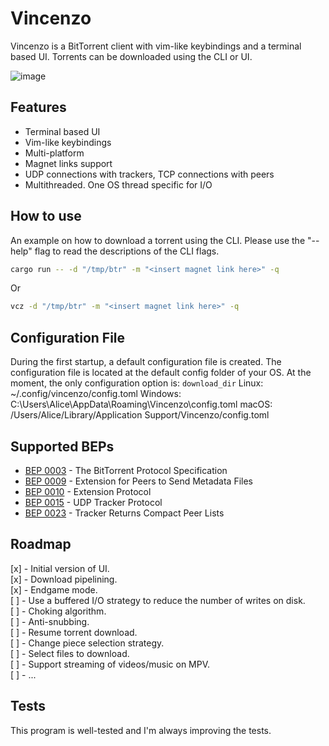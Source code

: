 # Vincenzo
Vincenzo is a BitTorrent client with vim-like keybindings and a terminal based UI. Torrents can be downloaded using the CLI or UI.

![image](tape.gif)

## Features
- Terminal based UI <br />
- Vim-like keybindings <br />
- Multi-platform <br />
- Magnet links support <br />
- UDP connections with trackers, TCP connections with peers <br />
- Multithreaded. One OS thread specific for I/O <br />

## How to use
An example on how to download a torrent using the CLI. Please use the "--help" flag to read the descriptions of the CLI flags.

```bash
cargo run -- -d "/tmp/btr" -m "<insert magnet link here>" -q
```

Or

```bash
vcz -d "/tmp/btr" -m "<insert magnet link here>" -q
```

## Configuration File
During the first startup, a default configuration file is created.
The configuration file is located at the default config folder of your OS. At the moment, the only configuration option is: `download_dir`
Linux:   ~/.config/vincenzo/config.toml
Windows: C:\Users\Alice\AppData\Roaming\Vincenzo\config.toml
macOS:   /Users/Alice/Library/Application Support/Vincenzo/config.toml

## Supported BEPs
- [BEP 0003](http://www.bittorrent.org/beps/bep_0003.html) - The BitTorrent Protocol Specification
- [BEP 0009](http://www.bittorrent.org/beps/bep_0009.html) - Extension for Peers to Send Metadata Files
- [BEP 0010](http://www.bittorrent.org/beps/bep_0010.html) - Extension Protocol
- [BEP 0015](http://www.bittorrent.org/beps/bep_0015.html) - UDP Tracker Protocol
- [BEP 0023](http://www.bittorrent.org/beps/bep_0023.html) - Tracker Returns Compact Peer Lists

## Roadmap
[x] - Initial version of UI. <br />
[x] - Download pipelining. <br />
[x] - Endgame mode. <br />
[ ] - Use a buffered I/O strategy to reduce the number of writes on disk. <br />
[ ] - Choking algorithm. <br />
[ ] - Anti-snubbing. <br />
[ ] - Resume torrent download. <br />
[ ] - Change piece selection strategy. <br />
[ ] - Select files to download. <br />
[ ] - Support streaming of videos/music on MPV. <br />
[ ] - ... <br />

## Tests
This program is well-tested and I'm always improving the tests.
